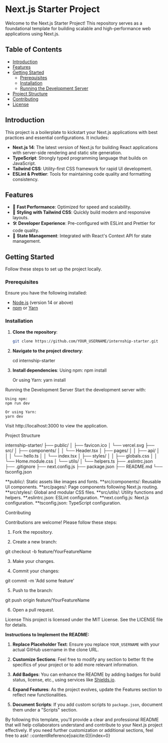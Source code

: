 # Next.js Starter Project

Welcome to the Next.js Starter Project! This repository serves as a foundational template for building scalable and high-performance web applications using Next.js.

## Table of Contents

- [Introduction](#introduction)
- [Features](#features)
- [Getting Started](#getting-started)
  - [Prerequisites](#prerequisites)
  - [Installation](#installation)
  - [Running the Development Server](#running-the-development-server)
- [Project Structure](#project-structure)
- [Contributing](#contributing)
- [License](#license)

## Introduction

This project is a boilerplate to kickstart your Next.js applications with best practices and essential configurations. It includes:

- **Next.js 14**: The latest version of Next.js for building React applications with server-side rendering and static site generation.
- **TypeScript**: Strongly typed programming language that builds on JavaScript.
- **Tailwind CSS**: Utility-first CSS framework for rapid UI development.
- **ESLint & Prettier**: Tools for maintaining code quality and formatting consistency.

## Features

- 🚀 **Fast Performance**: Optimized for speed and scalability.
- 🎨 **Styling with Tailwind CSS**: Quickly build modern and responsive layouts.
- 🛠 **Developer Experience**: Pre-configured with ESLint and Prettier for code quality.
- 🔄 **State Management**: Integrated with React's Context API for state management.

## Getting Started

Follow these steps to set up the project locally.

### Prerequisites

Ensure you have the following installed:

- [Node.js](https://nodejs.org/) (version 14 or above)
- [npm](https://www.npmjs.com/) or [Yarn](https://yarnpkg.com/)

### Installation

1. **Clone the repository**:

   ```bash
   git clone https://github.com/YOUR_USERNAME/internship-starter.git

   ```

2. **Navigate to the project directory**:

   cd internship-starter

3. **Install dependencies**:
   Using npm:
   npm install

   Or using Yarn:
   yarn install

Running the Development Server
Start the development server with:

    Using npm:
    npm run dev

    Or using Yarn:
    yarn dev

Visit http://localhost:3000 to view the application.

Project Structure

internship-starter/
├── public/
│ ├── favicon.ico
│ └── vercel.svg
├── src/
│ ├── components/
│ │ └── Header.tsx
│ ├── pages/
│ │ ├── api/
│ │ │ └── hello.ts
│ │ └── index.tsx
│ ├── styles/
│ │ ├── globals.css
│ │ └── Home.module.css
│ └── utils/
│ └── helpers.ts
├── .eslintrc.json
├── .gitignore
├── next.config.js
├── package.json
├── README.md
└── tsconfig.json

**public/: Static assets like images and fonts.
**src/components/: Reusable UI components.
**src/pages/: Page components following Next.js routing.
**src/styles/: Global and modular CSS files.
**src/utils/: Utility functions and helpers.
**.eslintrc.json: ESLint configuration.
**next.config.js: Next.js configuration.
**tsconfig.json: TypeScript configuration.

Contributing

Contributions are welcome! Please follow these steps:

1.  Fork the repository.

2.  Create a new branch:

git checkout -b feature/YourFeatureName

3.  Make your changes.

4.  Commit your changes:

git commit -m 'Add some feature'

5.  Push to the branch:

git push origin feature/YourFeatureName

6.  Open a pull request.

License
This project is licensed under the MIT License. See the LICENSE file for details.

**Instructions to Implement the README:**

1. **Replace Placeholder Text**: Ensure you replace `YOUR_USERNAME` with your actual GitHub username in the clone URL.

2. **Customize Sections**: Feel free to modify any section to better fit the specifics of your project or to add more relevant information.

3. **Add Badges**: You can enhance the README by adding badges for build status, license, etc., using services like [Shields.io](https://shields.io/).

4. **Expand Features**: As the project evolves, update the Features section to reflect new functionalities.

5. **Document Scripts**: If you add custom scripts to `package.json`, document them under a "Scripts" section.

By following this template, you'll provide a clear and professional README that will help collaborators understand and contribute to your Next.js project effectively. If you need further customization or additional sections, feel free to ask!
::contentReference[oaicite:0]{index=0}
